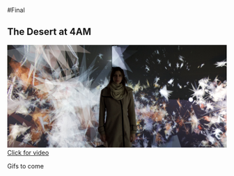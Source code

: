#Final

## The Desert at 4AM

[![scale](images/scale.jpg)](https://vimeo.com/148610852)
[Click for video](https://vimeo.com/148610852)

Gifs to come